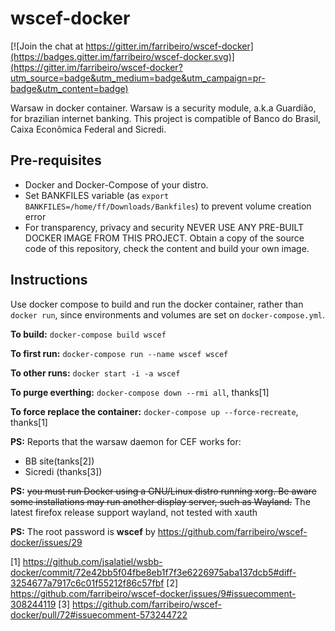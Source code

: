 # wscef-docker

[![Join the chat at https://gitter.im/farribeiro/wscef-docker](https://badges.gitter.im/farribeiro/wscef-docker.svg)](https://gitter.im/farribeiro/wscef-docker?utm_source=badge&utm_medium=badge&utm_campaign=pr-badge&utm_content=badge)

Warsaw in docker container. Warsaw is a security module, a.k.a Guardião, for brazilian internet banking. This project is compatible of Banco do Brasil, Caixa Econômica Federal and Sicredi.

## Pre-requisites

- Docker and Docker-Compose of your distro.
- Set BANKFILES variable (as `export BANKFILES=/home/ff/Downloads/Bankfiles`) to prevent volume creation error
- For transparency, privacy and security NEVER USE ANY PRE-BUILT DOCKER IMAGE FROM THIS PROJECT. Obtain a copy of the source code of this repository, check the content and build your own image.

## Instructions

Use docker compose to build and run the docker container, rather than `docker run`, since environments and volumes are set on `docker-compose.yml`.

**To build:** `docker-compose build wscef`

**To first run:** `docker-compose run --name wscef wscef`

**To other runs:** `docker start -i -a wscef`

**To purge everthing:** `docker-compose down --rmi all`, thanks[1]

**To force replace the container:** `docker-compose up --force-recreate`, thanks[1]

**PS:** Reports that the warsaw daemon for CEF works for:
- BB site(tanks[2])
- Sicredi (thanks[3])

**PS:** ~~you must run Docker using a GNU/Linux distro running xorg. Be aware some installations may run another display server, such as Wayland.~~
The latest firefox release support wayland, not tested with xauth

**PS:** The root password is **wscef** by https://github.com/farribeiro/wscef-docker/issues/29

[1] https://github.com/jsalatiel/wsbb-docker/commit/72e42bb5f04fbe8eb1f7f3e6226975aba137dcb5#diff-3254677a7917c6c01f55212f86c57fbf
[2] https://github.com/farribeiro/wscef-docker/issues/9#issuecomment-308244119
[3] https://github.com/farribeiro/wscef-docker/pull/72#issuecomment-573244722

